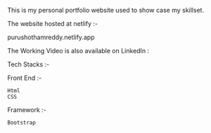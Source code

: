 
This is my personal portfolio website used to show case my skillset.

The website hosted at netlify :-

purushothamreddy.netlify.app

The Working Video is also available on LinkedIn :




Tech Stacks  :-

Front End :-

    Html
    CSS
    
Framework :-

    Bootstrap
